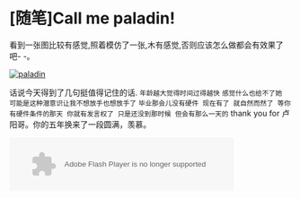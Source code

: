 # [随笔]Call me paladin!

看到一张图比较有感觉,照着模仿了一张,木有感觉,否则应该怎么做都会有效果了吧- -。 

[![paladin](https://attachment.soulteary.com/2011/10/22/paladin.jpg "paladin")](https://attachment.soulteary.com/2011/10/22/paladin.jpg) 

话说今天得到了几句挺值得记住的话. `年龄越大觉得时间过得越快` `感觉什么也给不了她 可能是这种潜意识让我不想放手也想放手了` `毕业那会儿没有硬件 现在有了 就自然而然了 等你有硬件条件的那天 你就有发言权了 只是还没到那时候 但会有那么一天的` thank you for 卢阳哥。你的五年换来了一段圆满，羡慕。

 <object classid="clsid:D27CDB6E-AE6D-11cf-96B8-444553540000" width="400" height="95" id="bdmp3widget1622"><param name="movie" value="http://box.baidu.com/widget/flash/mbsong.swf?name=%E9%82%A3%E6%97%B6%E5%B9%B4%E5%B0%91&amp;artist=%E5%B0%8F5"><param name="wmode" value="opaque"><param name="allowscriptaccess" value="always"><embed src="http://box.baidu.com/widget/flash/mbsong.swf?name=%E9%82%A3%E6%97%B6%E5%B9%B4%E5%B0%91&amp;artist=%E5%B0%8F5" type="application/x-shockwave-flash" wmode="opaque" allowscriptaccess="always" width="400" height="95" name="bdmp3widget1622"></object>

